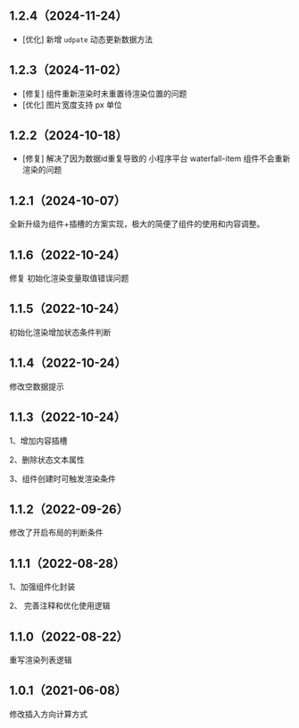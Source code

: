 ## 1.2.4（2024-11-24）
- [优化] 新增 `udpate` 动态更新数据方法
## 1.2.3（2024-11-02）
- [修复] 组件重新渲染时未重置待渲染位置的问题
- [优化] 图片宽度支持 px 单位
## 1.2.2（2024-10-18）
- [修复] 解决了因为数据id重复导致的 小程序平台  waterfall-item 组件不会重新渲染的问题
## 1.2.1（2024-10-07）
全新升级为组件+插槽的方案实现，极大的简便了组件的使用和内容调整。
## 1.1.6（2022-10-24）
修复 初始化渲染变量取值错误问题
## 1.1.5（2022-10-24）
初始化渲染增加状态条件判断
## 1.1.4（2022-10-24）
修改空数据提示
## 1.1.3（2022-10-24）
1、增加内容插槽

2、删除状态文本属性

3、组件创建时可触发渲染条件
## 1.1.2（2022-09-26）
修改了开启布局的判断条件
## 1.1.1（2022-08-28）
1、加强组件化封装

2、 完善注释和优化使用逻辑
## 1.1.0（2022-08-22）
重写渲染列表逻辑
## 1.0.1（2021-06-08）
修改插入方向计算方式